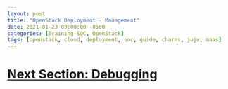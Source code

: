 ```yaml
---
layout: post
title: "OpenStack Deployment - Management"
date: 2021-01-23 09:00:00 -0500
categories: [Training-SOC, OpenStack]
tags: [openstack, cloud, deployment, soc, guide, charms, juju, maas]
---
```


# [Next Section: Debugging](https://bsu-cybersecurity.github.io/posts/openstack-deployment-debugging/)


